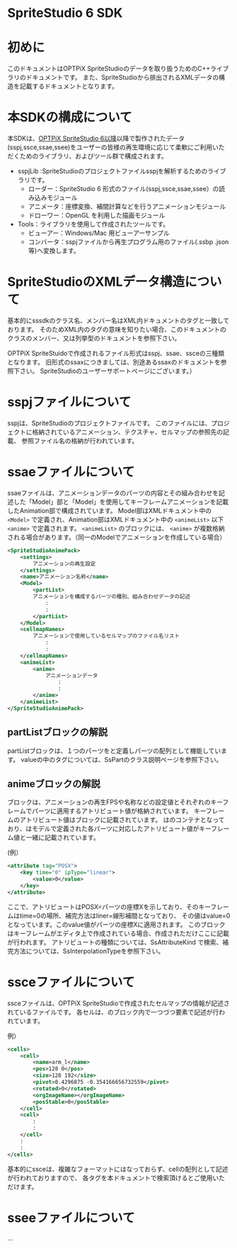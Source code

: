 # SpriteStudio 6 SDK

# 初めに

このドキュメントはOPTPiX SpriteStudioのデータを取り扱うためのC++ライブラリのドキュメントです。
また、SpriteStudioから排出されるXMLデータの構造を記載するドキュメントとなります。

# 本SDKの構成について

本SDKは、[OPTPiX SpriteStudio 6以降](http://www.webtech.co.jp/spritestudio/)以降で製作されたデータ(sspj,ssce,ssae,ssee)をユーザーの皆様の再生環境に応じて柔軟にご利用いただくためのライブラリ、およびツール群で構成されます。

- sspjLib :SpriteStudioのプロジェクトファイルsspjを解析するためのライブラリです。
    - ローダー：SpriteStudio 6 形式のファイル(sspj,ssce,ssae,ssee）の読み込みモジュール
    - アニメータ：座標変換、補間計算などを行うアニメーションモジュール
    - ドローワー：OpenGL を利用した描画モジュール
- Tools：ライブラリを使用して作成されたツールです。
    - ビューアー：Windows/Mac 用ビューアーサンプル
    - コンバータ：sspjファイルから再生プログラム用のファイル(.ssbp .json等)へ変換します。

# SpriteStudioのXMLデータ構造について

基本的にsssdkのクラス名、メンバー名はXML内ドキュメントのタグと一致しております。
そのためXML内のタグの意味を知りたい場合、このドキュメントのクラスのメンバー、又は列挙型のドキュメントを参照下さい。

OPTPiX SpriteStuidoで作成されるファイル形式はsspj、ssae、ssceの三種類となります。
旧形式のssaxにつきましては、別途あるssaxのドキュメントを参照下さい。
SpriteStudioのユーザーサポートページにございます。）
 
# sspjファイルについて

sspjは、SpriteStudioのプロジェクトファイルです。
このファイルには、プロジェクトに格納されているアニメーション、テクスチャ、セルマップの参照先の記載、
参照ファイル名の格納が行われています。

# ssaeファイルについて

ssaeファイルは、アニメーションデータのパーツの内容とその組み合わせを記述した「Model」部と「Model」を使用してキーフレームアニメーションを記載したAnimation部で構成されています。
Model部はXMLドキュメント中の `<Model>` で定義され、Animation部はXMLドキュメント中の `<animeList>` 以下 `<anime>` で定義されます。
`<animeList>` のブロックには、 `<anime>` が複数格納される場合があります。（同一のModelでアニメーションを作成している場合）

```xml
<SpriteStudioAnimePack>
    <settings>
        アニメーションの再生設定
    </settings>
    <name>アニメーション名称</name>
    <Model>
        <partList>
        アニメーションを構成するパーツの種別、組み合わせデータの記述
            :
            :
        </partList>
    </Model>
    <cellmapNames>
        アニメーションで使用しているセルマップのファイル名リスト
            :
            :
    </cellmapNames>
    <animeList>
        <anime>
            アニメーションデータ
                :
                :
        </anime>
    </animeList>
</SpriteStudioAnimePack>
```

## partListブロックの解説
partListブロックは、１つのパーツを<value>と定義しパーツの配列として機能しています。
valueの中のタグについては、SsPartのクラス説明ページを参照下さい。

## animeブロックの解説
 
<anime>ブロックは、アニメーションの再生FPSや名称などの設定値とそれぞれのキーフレームでパーツに適用するアトリビュート値が格納されています。
キーフレームのアトリビュート値は<partAnimes>ブロックに記載されています。
<partAnimes>は<partAnime>のコンテナとなっており、<partAnime>はモデルで定義された各パーツに対応したアトリビュート値がキーフレーム値と一緒に記載されています。

(例）
```xml
<attribute tag="POSX">
    <key time="0" ipType="linear">
        <value>0</value>
    </key>
</attribute>
```

 ここで、アトリビュートはPOSX=パーツの座標Xを示しており、そのキーフレームはtime=0の場所、補完方法はliner=線形補間となっており、
 その値はvalue=0となっています。このvalue値がパーツの座標Xに適用されます。
 このブロックはキーフレームがエディタ上で作成されている場合、作成されただけここに記載が行われます。
 アトリビュートの種類については、SsAttributeKind で検索、補完方法については、SsInterpolationTypeを参照下さい。
 
# ssceファイルについて
 ssceファイルは、OPTPiX SpriteStudioで作成されたセルマップの情報が記述されているファイルです。
 各セルは、<cells>のブロック内で一つづつ<cell>要素で記述が行われています。
 
例）
```xml
<cells>
    <cell>
        <name>arm_l</name>
        <pos>128 0</pos>
        <size>128 192</size>
        <pivot>0.4296875 -0.354166656732559</pivot>
        <rotated>0</rotated>
        <orgImageName></orgImageName>
        <posStable>0</posStable>
    </cell>
    <cell>
        :
        :
    </cell>
    :
    :
</cells>
```

 基本的にssceは、複雑なフォーマットにはなっておらず、cellの配列として記述が行われておりますので、
 各タグを本ドキュメントで検索頂けるとご使用いただけます。

# sseeファイルについて
...
